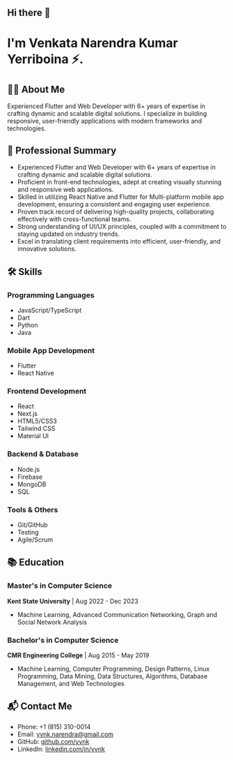 ## Hi there 👋
# I'm Venkata Narendra Kumar Yerriboina ⚡.

## 👨‍💻 About Me

Experienced Flutter and Web Developer with 6+ years of expertise in crafting dynamic and scalable digital solutions. 
I specialize in building responsive, user-friendly applications with modern frameworks and technologies.

## 🚀 Professional Summary

- Experienced Flutter and Web Developer with 6+ years of expertise in crafting dynamic and scalable digital solutions.
- Proficient in front-end technologies, adept at creating visually stunning and responsive web applications.
- Skilled in utilizing React Native and Flutter for Multi-platform mobile app development, ensuring a consistent and engaging user experience.
- Proven track record of delivering high-quality projects, collaborating effectively with cross-functional teams.
- Strong understanding of UI/UX principles, coupled with a commitment to staying updated on industry trends.
- Excel in translating client requirements into efficient, user-friendly, and innovative solutions.

## 🛠️ Skills

### Programming Languages

- JavaScript/TypeScript
- Dart
- Python
- Java

### Mobile App Development

- Flutter
- React Native

### Frontend Development

- React
- Next.js
- HTML5/CSS3
- Tailwind CSS
- Material UI

### Backend & Database

- Node.js
- Firebase
- MongoDB
- SQL

### Tools & Others

- Git/GitHub
- Testing
- Agile/Scrum

## 📚 Education

### Master's in Computer Science

**Kent State University** | Aug 2022 - Dec 2023

- Machine Learning, Advanced Communication Networking, Graph and Social Network Analysis

### Bachelor's in Computer Science

**CMR Engineering College** | Aug 2015 - May 2019

- Machine Learning, Computer Programming, Design Patterns, Linux Programming, Data Mining, Data Structures, Algorithms, Database Management, and Web Technologies

## 📬 Contact Me

- Phone: +1 (815) 310-0014
- Email: [yvnk.narendra@gmail.com](mailto:yvnk.narendra@gmail.com)
- GitHub: [github.com/yvnk](https://github.com/yvnk)
- LinkedIn: [linkedin.com/in/yvnk](https://linkedin.com/in/yvnk)

<!--
**yvnk/yvnk** is a ✨ _special_ ✨ repository because its `README.md` (this file) appears on your GitHub profile.

Here are some ideas to get you started:

- 🔭 I’m currently working on ...
- 🌱 I’m currently learning ...
- 👯 I’m looking to collaborate on ...
- 🤔 I’m looking for help with ...
- 💬 Ask me about ...
- 📫 How to reach me: ...
- 😄 Pronouns: ...
- ⚡ Fun fact: ...
-->
